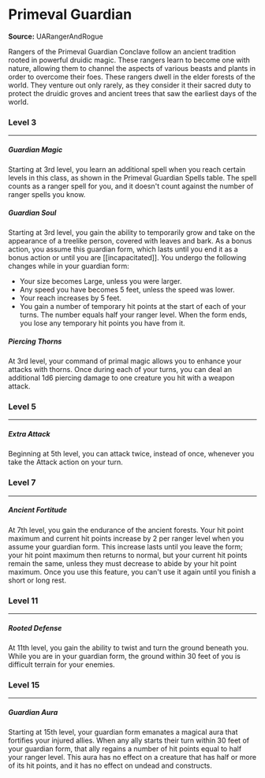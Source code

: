 # Primeval Guardian

**Source:** UARangerAndRogue

Rangers of the Primeval Guardian Conclave follow an ancient tradition rooted in powerful druidic magic. These rangers learn to become one with nature, allowing them to channel the aspects of various beasts and plants in order to overcome their foes.
These rangers dwell in the elder forests of the world. They venture out only rarely, as they consider it their sacred duty to protect the druidic groves and ancient trees that saw the earliest days of the world.

### Level 3
---
##### **Guardian Magic**
Starting at 3rd level, you learn an additional spell when you reach certain levels in this class, as shown in the Primeval Guardian Spells table. The spell counts as a ranger spell for you, and it doesn't count against the number of ranger spells you know.

##### **Guardian Soul**
Starting at 3rd level, you gain the ability to temporarily grow and take on the appearance of a treelike person, covered with leaves and bark. As a bonus action, you assume this guardian form, which lasts until you end it as a bonus action or until you are [[incapacitated]].
You undergo the following changes while in your guardian form:
- Your size becomes Large, unless you were larger.
- Any speed you have becomes 5 feet, unless the speed was lower.
- Your reach increases by 5 feet.
- You gain a number of temporary hit points at the start of each of your turns. The number equals half your ranger level. When the form ends, you lose any temporary hit points you have from it.

##### **Piercing Thorns**
At 3rd level, your command of primal magic allows you to enhance your attacks with thorns. Once during each of your turns, you can deal an additional 1d6 piercing damage to one creature you hit with a weapon attack.

### Level 5
---
##### **Extra Attack**
Beginning at 5th level, you can attack twice, instead of once, whenever you take the Attack action on your turn.

### Level 7
---
##### **Ancient Fortitude**
At 7th level, you gain the endurance of the ancient forests. Your hit point maximum and current hit points increase by 2 per ranger level when you assume your guardian form. This increase lasts until you leave the form; your hit point maximum then returns to normal, but your current hit points remain the same, unless they must decrease to abide by your hit point maximum.
Once you use this feature, you can't use it again until you finish a short or long rest.

### Level 11
---
##### **Rooted Defense**
At 11th level, you gain the ability to twist and turn the ground beneath you. While you are in your guardian form, the ground within 30 feet of you is difficult terrain for your enemies.

### Level 15
---
##### **Guardian Aura**
Starting at 15th level, your guardian form emanates a magical aura that fortifies your injured allies. When any ally starts their turn within 30 feet of your guardian form, that ally regains a number of hit points equal to half your ranger level. This aura has no effect on a creature that has half or more of its hit points, and it has no effect on undead and constructs.